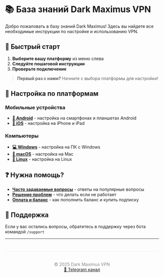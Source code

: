 # 📚 База знаний Dark Maximus VPN

Добро пожаловать в базу знаний Dark Maximus! Здесь вы найдете все необходимые инструкции по настройке и использованию VPN.

## 🚀 Быстрый старт

1. **Выберите вашу платформу** из меню слева
2. **Следуйте пошаговой инструкции**
3. **Проверьте подключение**

> **Первый раз с нами?** Начните с выбора платформы для настройки!

## 📱 Настройка по платформам

### Мобильные устройства

- **[📱 Android](setup/android.md)** - настройка на смартфонах и планшетах Android
- **[📱 iOS](setup/ios.md)** - настройка на iPhone и iPad

### Компьютеры

- **[💻 Windows](setup/windows.md)** - настройка на ПК с Windows
- **[🍎 macOS](setup/macos.md)** - настройка на Mac
- **[🐧 Linux](setup/linux.md)** - настройка на Linux

## ❓ Нужна помощь?

- **[Часто задаваемые вопросы](faq.md)** - ответы на популярные вопросы
- **[Решение проблем](troubleshooting.md)** - что делать если не работает
- **[Оплата и баланс](payment.md)** - как пополнить баланс и купить подписку

## 💬 Поддержка

Если у вас остались вопросы, обратитесь в поддержку через бота командой `/support`

---

<div style="text-align: center; padding: 20px; margin-top: 40px; border-top: 1px solid #eee;">
  <p style="color: #888; font-size: 14px;">
    © 2025 Dark Maximus VPN<br>
    <a href="https://t.me/dark_maximus" target="_blank">📢 Telegram канал</a>
  </p>
</div>

